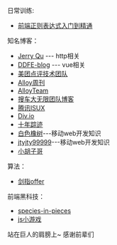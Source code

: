日常训练:

* [前端正则表达式入门到精通](http://louiszhai.github.io/2016/06/13/regexp/#)

知名博客：

* [Jerry Qu](https://imququ.com/) --- http相关
* [DDFE-blog](https://github.com/DDFE/DDFE-blog/issues) --- vue相关
* [美团点评技术团队](https://tech.meituan.com/)
* [Alloy周刊](http://www.alloyteam.com/alloyshare/weekly/p/1)
* [AlloyTeam](http://www.alloyteam.com/)
* [搜车大无限团队博客](http://f2e.souche.com/blog/)
* [腾讯ISUX ](https://isux.tencent.com/)
* [Div.io](http://div.io)
* [十年踪迹](https://www.h5jun.com/)
* [白色橡树](http://peunzhang.cnblogs.com/)---移动web开发知识
* [jtyjty99999](https://github.com/jtyjty99999/mobileTech)---移动web开发知识
* [小胡子哥](http://www.barretlee.com/entry/)


算法：

* [剑指offer](http://www.cnblogs.com/echovic/)

前端黑科技：

* [species-in-pieces](https://leeluolee.github.io/2015/04/01/render-3d-use-clip-path/)
* [js小游戏](http://www.jianshu.com/p/a9fc5f752156)




站在巨人的肩膀上~ 感谢前辈们